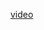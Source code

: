 [video](https://github.com/athakkar1/mithril/assets/73338873/d519cee0-55b5-432d-a1c4-0204b90ec6aa)


